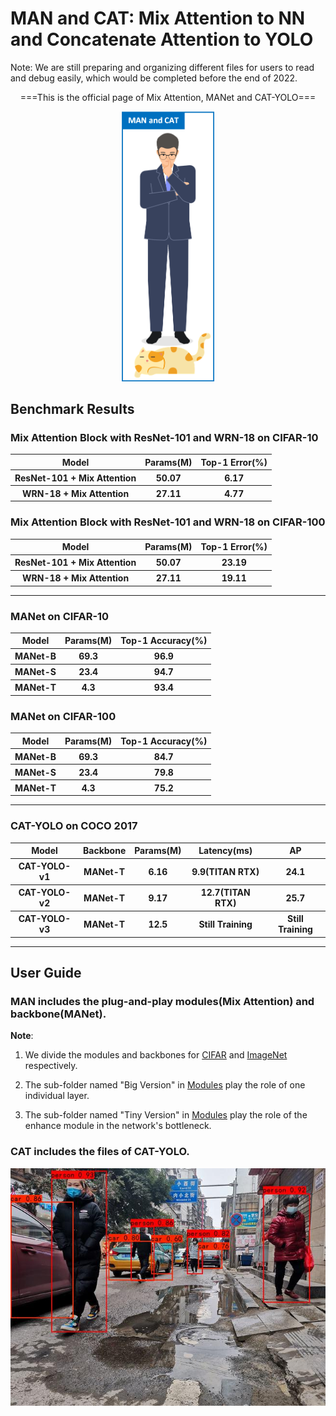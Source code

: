 # MAN and CAT: Mix Attention to NN and Concatenate Attention to YOLO

Note: We are still preparing and organizing different files for users to read and debug easily, which would be completed before the end of 2022. 

<div align="center">
  <p>===This is the official page of Mix Attention, MANet and CAT-YOLO===</p>
  <img src="https://github.com/GuanRunwei/MAN-and-CAT/blob/main/logo1.png" width=150 alt="CAT-YOLO">
 </div>
 
 
 ## Benchmark Results
 
 ### Mix Attention Block with ResNet-101 and WRN-18 on CIFAR-10
 
<table>
        <tr>
            <th>Model</th>
            <th>Params(M)</th>
            <th>Top-1 Error(%)</th>
        </tr>
        <tr>
            <th>ResNet-101 + Mix Attention</th>
            <th>50.07</th>
            <th>6.17</th>
        </tr>
        <tr>
            <th>WRN-18 + Mix Attention</th>
            <th>27.11</th>
            <th>4.77</th>
        </tr>
</table>
    
    
### Mix Attention Block with ResNet-101 and WRN-18 on CIFAR-100

<table>
        <tr>
            <th>Model</th>
            <th>Params(M)</th>
            <th>Top-1 Error(%)</th>
        </tr>
        <tr>
            <th>ResNet-101 + Mix Attention</th>
            <th>50.07</th>
            <th>23.19</th>
        </tr>
        <tr>
            <th>WRN-18 + Mix Attention</th>
            <th>27.11</th>
            <th>19.11</th>
        </tr>
</table>

***

### MANet on CIFAR-10

<table>
        <tr>
            <th>Model</th>
            <th>Params(M)</th>
            <th>Top-1 Accuracy(%)</th>
        </tr>
        <tr>
            <th>MANet-B</th>
            <th>69.3</th>
            <th>96.9</th>
        </tr>
        <tr>
            <th>MANet-S</th>
            <th>23.4</th>
            <th>94.7</th>
        </tr>
         <tr>
            <th>MANet-T</th>
            <th>4.3</th>
            <th>93.4</th>
        </tr>
</table>


### MANet on CIFAR-100

<table>
        <tr>
            <th>Model</th>
            <th>Params(M)</th>
            <th>Top-1 Accuracy(%)</th>
        </tr>
        <tr>
            <th>MANet-B</th>
            <th>69.3</th>
            <th>84.7</th>
        </tr>
        <tr>
            <th>MANet-S</th>
            <th>23.4</th>
            <th>79.8</th>
        </tr>
         <tr>
            <th>MANet-T</th>
            <th>4.3</th>
            <th>75.2</th>
        </tr>
</table>

***

### CAT-YOLO on COCO 2017
<table>
        <tr>
            <th>Model</th>
            <th>Backbone</th>
          <th>Params(M)</th>
          <th>Latency(ms)</th>
            <th>AP</th>
        </tr>
        <tr>
            <th>CAT-YOLO-v1</th>
            <th>MANet-T</th>
            <th>6.16</th>
          <th>9.9(TITAN RTX)</th>
          <th>24.1</th>
        </tr>
        <tr>
            <th>CAT-YOLO-v2</th>
            <th>MANet-T</th>
            <th>9.17</th>
          <th>12.7(TITAN RTX)</th>
          <th>25.7</th>
        </tr>
        <tr>
            <th>CAT-YOLO-v3</th>
            <th>MANet-T</th>
            <th>12.5</th>
          <th>Still Training</th>
          <th>Still Training</th>
        </tr>
</table>

***

## User Guide

### **MAN** includes the plug-and-play modules(Mix Attention) and backbone(MANet).

**Note**:

1. We divide the modules and backbones for [CIFAR](https://github.com/GuanRunwei/MAN-and-CAT/tree/main/MAN/Modules/For%20CIFAR) and [ImageNet](https://github.com/GuanRunwei/MAN-and-CAT/tree/main/MAN/Modules/For%20ImageNet_Like) respectively. 

2. The sub-folder named "Big Version" in [Modules](https://github.com/GuanRunwei/MAN-and-CAT/tree/main/MAN/Modules) play the role of one individual layer.  

3. The sub-folder named "Tiny Version" in [Modules](https://github.com/GuanRunwei/MAN-and-CAT/tree/main/MAN/Modules) play the role of the enhance module in the network's bottleneck.

### **CAT** includes the files of CAT-YOLO.

<div align="center">
  <img src="https://github.com/GuanRunwei/MAN-and-CAT/blob/main/CAT/save_img/example.jpg" alt="CAT-YOLO">
 </div>

